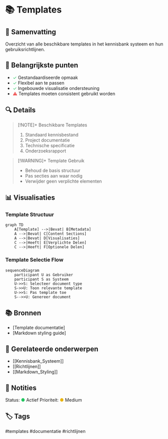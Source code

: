 # 📚 Templates

## 📝 Samenvatting

Overzicht van alle beschikbare templates in het kennisbank systeem en hun gebruiksrichtlijnen.

## 🎯 Belangrijkste punten

- <span style="color: #22c55e;">✓</span> Gestandaardiseerde opmaak
- <span style="color: #22c55e;">✓</span> Flexibel aan te passen
- <span style="color: #22c55e;">✓</span> Ingebouwde visualisatie ondersteuning
- <span style="color: #ef4444;">⚠</span> Templates moeten consistent gebruikt worden

## 🔍 Details

> [!NOTE]+ Beschikbare Templates
> 1. Standaard kennisbestand
> 2. Project documentatie
> 3. Technische specificatie
> 4. Onderzoeksrapport

> [!WARNING]+ Template Gebruik
> - Behoud de basis structuur
> - Pas secties aan waar nodig
> - Verwijder geen verplichte elementen

## 📊 Visualisaties

### Template Structuur
```mermaid
graph TD
    A[Template] -->|Bevat| B[Metadata]
    A -->|Bevat| C[Content Sections]
    A -->|Bevat| D[Visualisaties]
    C -->|Heeft| E[Verplichte Delen]
    C -->|Heeft| F[Optionele Delen]
```

### Template Selectie Flow
```mermaid
sequenceDiagram
    participant U as Gebruiker
    participant S as Systeem
    U->>S: Selecteer document type
    S->>U: Toon relevante template
    U->>S: Pas template toe
    S-->>U: Genereer document
```

## 📚 Bronnen

- [Template documentatie]
- [Markdown styling guide]

## 🔗 Gerelateerde onderwerpen

- [[Kennisbank_Systeem]]
- [[Richtlijnen]]
- [[Markdown_Styling]]

## 📝 Notities

Status: <span style="color: #22c55e;">●</span> Actief
Prioriteit: <span style="color: #eab308;">●</span> Medium

## 🏷️ Tags

#templates #documentatie #richtlijnen
